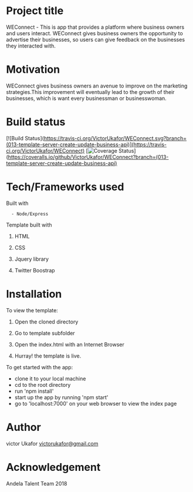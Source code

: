 # Project title 

WEConnect - This is app that provides a platform where business owners and users interact.
WEConnect gives business owners the opportunity to advertise their businesses, so users can
give feedback on the businesses they interacted with.


# Motivation

WEConnect gives business owners an avenue to improve on the marketing strategies.This improvement 
will eventually lead to the growth of their businesses, which is want every businessman or 
businesswoman.


# Build status 

[![Build Status](https://travis-ci.org/VictorUkafor/WEConnect.svg?branch=(013-template-server-create-update-business-api)](https://travis-ci.org/VictorUkafor/WEConnect) [![Coverage Status](https://coveralls.io/repos/github/VictorUkafor/WEConnect/badge.svg?branch=013-template-server-create-update-business-api)](https://coveralls.io/github/VictorUkafor/WEConnect?branch=(013-template-server-create-update-business-api)


# Tech/Frameworks used

Built with

      - Node/Express


Template built with

1. HTML

2. CSS

3. Jquery library

4. Twitter Boostrap


# Installation

To view the template:

1.  Open the cloned directory

2.  Go to template subfolder

3.  Open the index.html with an Internet Browser

4. Hurray! the template is live.


To get started with the app:

   - clone it to your local machine
   - cd to the root directory
   - run 'npm install'
   - start up the app by running 'npm start'
   - go to 'localhost:7000' on your web browser to view the index page 


# Author

victor Ukafor 
victorukafor@gmail.com


# Acknowledgement

Andela Talent Team 2018







